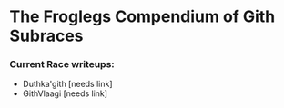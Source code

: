 # The Froglegs Compendium of Gith Subraces
### Current Race writeups:
 - Duthka'gith [needs link]
 - GithVlaagi [needs link]
